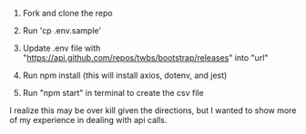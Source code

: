 1. Fork and clone the repo

2. Run 'cp .env.sample'

3. Update .env file with "https://api.github.com/repos/twbs/bootstrap/releases" into "url"

4. Run npm install
    (this will install axios, dotenv, and jest)

5. Run "npm start" in terminal to create the csv file

I realize this may be over kill given the directions, but I wanted to show more of my experience in dealing with api calls.
